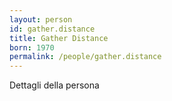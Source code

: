 ```yaml
---
layout: person
id: gather.distance
title: Gather Distance
born: 1970
permalink: /people/gather.distance
---
```


Dettagli della persona 